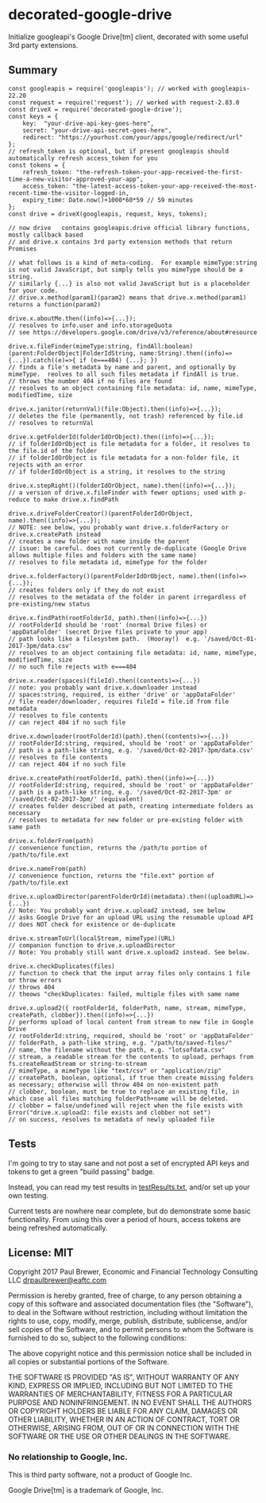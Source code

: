 # decorated-google-drive

Initialize googleapi's Google Drive[tm] client, decorated with some useful 3rd party extensions.

## Summary

    const googleapis = require('googleapis'); // worked with googleapis-22.20
	const request = require('request'); // worked with request-2.83.0
	const driveX = require('decorated-google-drive');
	const keys = {
		key:  "your-drive-api-key-goes-here",
		secret: "your-drive-api-secret-goes-here",
		redirect: "https://yourhost.com/your/apps/google/redirect/url"
	};
	// refresh_token is optional, but if present googleapis should automatically refresh access_token for you
	const tokens = {
		refresh_token: "the-refresh-token-your-app-received-the-first-time-a-new-visitor-approved-your-app",
	    access_token: "the-latest-access-token-your-app-received-the-most-recent-time-the-visitor-logged-in,
		expiry_time: Date.now()+1000*60*59 // 59 minutes
    };
	const drive = driveX(googleapis, request, keys, tokens); 
    
	// now drive   contains googleapis.drive official library functions, mostly callback based
	// and drive.x contains 3rd party extension methods that return Promises
	
	// what follows is a kind of meta-coding.  For example mimeType:string is not valid JavaScript, but simply tells you mimeType should be a string.
	// similarly {...} is also not valid JavaScript but is a placeholder for your code.
	// drive.x.method(param1)(param2) means that drive.x.method(param1) returns a function(param2) 
	
	drive.x.aboutMe.then((info)=>{...});
	// resolves to info.user and info.storageQuota
	// see https://developers.google.com/drive/v3/reference/about#resource
	
	drive.x.fileFinder(mimeType:string, findAll:boolean)(parent:FolderObject|FolderIdString, name:String).then((info)=>{...}).catch((e)=>{ if (e===404) {...}; })
	// finds a file's metadata by name and parent, and optionally by mimeType.  reolves to all such files metadata if findAll is true.
	// throws the number 404 if no files are found
	// resolves to an object containing file metadata: id, name, mimeType, modifiedTime, size
	
	drive.x.janitor(returnVal)(file:Object).then((info)=>{...});
	// deletes the file (permanently, not trash) referenced by file.id 
	// resolves to returnVal
	
	drive.x.getFolderId(folderIdOrObject).then((info)=>{...});
	// if folderIdOrObject is file metadata for a folder, it resolves to the file.id of the folder
	// if folderIdOrObject is file metadata for a non-folder file, it rejects with an error
	// if folderIdOrObject is a string, it resolves to the string
	
	drive.x.stepRight()(folderIdOrObject, name).then((info)=>{...});
	// a version of drive.x.fileFinder with fewer options; used with p-reduce to make drive.x.findPath
	
	drive.x.driveFolderCreator()(parentFolderIdOrObject, name).then((info)=>{...});
	// NOTE: see below, you probably want drive.x.folderFactory or drive.x.createPath instead 
	// creates a new folder with name inside the parent
	// issue: be careful. does not currently de-duplicate (Google Drive allows multiple files and folders with the same name)
	// resolves to file metadata id, mimeType for the folder

	drive.x.folderFactory()(parentFolderIdOrObject, name).then((info)=>{...});
	// creates folders only if they do not exist
	// resolves to the metadata of the folder in parent irregardless of pre-existing/new status
	
	drive.x.findPath(rootFolderId, path).then((info)=>{...})
	// rootFolderId should be 'root' (normal Drive files) or 'appDataFolder' (secret Drive files private to your app)
	// path looks like a filesystem path.  (Hooray!)  e.g. '/saved/Oct-01-2017-3pm/data.csv'
	// resolves to an object containing file metadata: id, name, mimeType, modifiedTime, size
	// no such file rejects with e===404
	
	drive.x.reader(spaces)(fileId).then((contents)=>{...})
	// note: you probably want drive.x.downloader instead
	// spaces:string, required, is either 'drive' or 'appDataFolder'
	// file reader/downloader, requires fileId = file.id from file metadata
	// resolves to file contents
	// can reject 404 if no such file
	
	drive.x.downloader(rootFolderId)(path).then((contents)=>{...})
	// rootFolderId:string, required, should be 'root' or 'appDataFolder'
	// path is a path-like string, e.g. '/saved/Oct-02-2017-3pm/data.csv'
	// resolves to file contents
	// can reject 404 if no such file
	
	drive.x.createPath(rootFolderId, path).then((info)=>{...})
	// rootFolderId:string, required, should be 'root' or 'appDataFolder'
	// path is a path-like string, e.g. '/saved/Oct-02-2017-3pm' or '/saved/Oct-02-2017-3pm/' (equivalent)
	// creates folder described at path, creating intermediate folders as necessary
	// resolves to metadata for new folder or pre-existing folder with same path
	
	drive.x.folderFrom(path)
	// convenience function, returns the /path/to portion of /path/to/file.ext
	
	drive.x.nameFrom(path)
	// convenience function, returns the "file.ext" portion of /path/to/file.ext
	
	drive.x.uploadDirector(parentFolderOrId)(metadata).then((uploadURL)=>{...})
	// Note: You probably want drive.x.upload2 instead, see below
	// asks Google Drive for an upload URL using the resumable upload API
	// does NOT check for existence or de-duplicate
	
	drive.x.streamToUrl(localStream, mimeType)(URL)
	// companion function to drive.x.uploadDirector
	// Note: You probably still want drive.x.upload2 instead. See below.
	
	drive.x.checkDuplicates(files)
	// function to check that the input array files only contains 1 file or throw errors
	// throws 404 
	// theows "checkDuplicates: failed, multiple files with same name
	
	drive.x.upload2({ rootFolderId, folderPath, name, stream, mimeType, createPath, clobber}).then((info)=>{...})
	// performs upload of local content from stream to new file in Google Drive
	// rootFolderId:string, required, should be 'root' or 'appDataFolder'
	// folderPath, a path-like string, e.g. "/path/to/saved-files/"
	// name, the filename without the path, e.g. "lotsofdata.csv"
	// stream, a readable stream for the contents to upload, perhaps from fs.createReadStream or string-to-stream
	// mimeType, a mimeType like "text/csv" or "application/zip"
	// createPath, boolean, optional, if true then create missing folders as necessary; otherwise will throw 404 on non-existent path
	// clobber, boolean, must be true to replace an existing file, in which case all files matching folderPath+name will be deleted.
	// clobber = false/undefined will reject when the file exists with Error("drive.x.upload2: file exists and clobber not set")
	// on success, resolves to metadata of newly uploaded file

## Tests

I'm going to try to stay sane and not post a set of encrypted API keys and tokens to get a green "build passing" badge.

Instead, you can read my test results in [testResults.txt](./testResults.txt), and/or set up your own testing.  

Current tests are nowhere near complete, but do demonstrate some basic functionality. From using this over a period of hours, access tokens are being refreshed automatically.

## License: MIT

Copyright 2017 Paul Brewer, Economic and Financial Technology Consulting LLC <drpaulbrewer@eaftc.com>

Permission is hereby granted, free of charge, to any person obtaining a copy of this software and associated documentation files (the "Software"), to deal in the Software without restriction, including without limitation the rights to use, copy, modify, merge, publish, distribute, sublicense, and/or sell copies of the Software, and to permit persons to whom the Software is furnished to do so, subject to the following conditions:

The above copyright notice and this permission notice shall be included in all copies or substantial portions of the Software.

THE SOFTWARE IS PROVIDED "AS IS", WITHOUT WARRANTY OF ANY KIND, EXPRESS OR IMPLIED, INCLUDING BUT NOT LIMITED TO THE WARRANTIES OF MERCHANTABILITY, FITNESS FOR A PARTICULAR PURPOSE AND NONINFRINGEMENT. IN NO EVENT SHALL THE AUTHORS OR COPYRIGHT HOLDERS BE LIABLE FOR ANY CLAIM, DAMAGES OR OTHER LIABILITY, WHETHER IN AN ACTION OF CONTRACT, TORT OR OTHERWISE, ARISING FROM, OUT OF OR IN CONNECTION WITH THE SOFTWARE OR THE USE OR OTHER DEALINGS IN THE SOFTWARE.

### No relationship to Google, Inc. 

This is third party software, not a product of Google Inc.

Google Drive[tm] is a trademark of Google, Inc.

